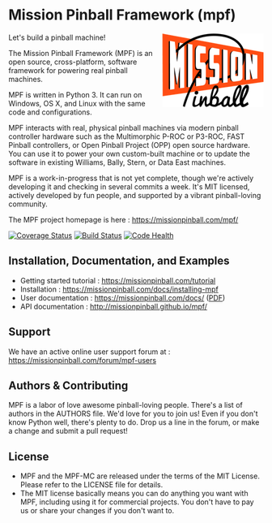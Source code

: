 Mission Pinball Framework (mpf)
===============================

<img align="right" height="146" src="mpf-logo-200.png"/>

Let's build a pinball machine!

The Mission Pinball Framework (MPF) is an open source, cross-platform, software framework for powering real pinball
machines.

MPF is written in Python 3. It can run on Windows, OS X, and Linux with the same code and configurations.

MPF interacts with real, physical pinball machines via modern pinball controller hardware such as the Multimorphic
P-ROC or P3-ROC, FAST Pinball controllers, or Open Pinball Project (OPP) open source hardware. You can use it to power
your own custom-built machine or to update the software in existing Williams, Bally, Stern, or Data East machines.

MPF is a work-in-progress that is not yet complete, though we're actively developing it and checking
in several commits a week. It's MIT licensed, actively developed by fun people, and supported by a vibrant pinball-loving
community.

The MPF project homepage is here : https://missionpinball.com/mpf/

[![Coverage Status](https://coveralls.io/repos/missionpinball/mpf/badge.svg?branch=master&service=github)](https://coveralls.io/github/missionpinball/mpf?branch=master)
[![Build Status](https://travis-ci.org/missionpinball/mpf.svg?branch=master)](https://travis-ci.org/missionpinball/mpf)
[![Code Health](https://landscape.io/github/missionpinball/mpf/master/landscape.svg?style=flat)](https://landscape.io/github/missionpinball/mpf/master)

Installation, Documentation, and Examples
-----------------------------------------
* Getting started tutorial : https://missionpinball.com/tutorial
* Installation : https://missionpinball.com/docs/installing-mpf
* User documentation : https://missionpinball.com/docs/ ([PDF](https://missionpinball.com/mpf/pdf))
* API documentation : http://missionpinball.github.io/mpf/

Support
-------
We have an active online user support forum at : https://missionpinball.com/forum/mpf-users

Authors & Contributing
----------------------
MPF is a labor of love awesome pinball-loving people. There's a list of authors in the AUTHORS file. We'd love for you
to join us! Even if you don't know Python well, there's plenty to do. Drop us a line in the forum, or make a change and
submit a pull request!

License
-------
* MPF and the MPF-MC are released under the terms of the MIT License. Please refer to the LICENSE file for details.
* The MIT license basically means you can do anything you want with MPF, including using it for commercial projects.
  You don't have to pay us or share your changes if you don't want to.
